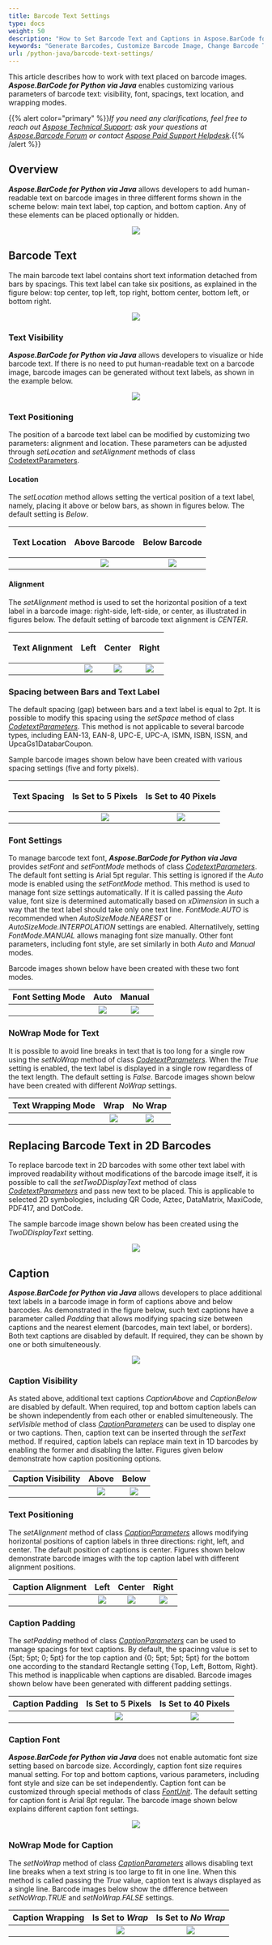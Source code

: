 ```yaml
---
title: Barcode Text Settings
type: docs
weight: 50
description: "How to Set Barcode Text and Captions in Aspose.BarCode for Python"
keywords: "Generate Barcodes, Customize Barcode Image, Change Barcode Text, Barcode Appearance in Aspose.BarCode for Python, Work with Barcode Image in Aspose.BarCode for Python, Set Barcode Text in Aspose.BarCode, Generate Barcode with Caption, Generate Barcodes in Aspose.BarCode"
url: /python-java/barcode-text-settings/
---
```


This article describes how to work with text placed on barcode images. ***Aspose.BarCode for Python via Java*** enables customizing various parameters of barcode text: visibility, font, spacings, text location, and wrapping modes.

{{% alert color="primary" %}}*If you need any clarifications, feel free to reach out [Aspose Technical Support](/barcode/java/technical-support/): ask your questions at [Aspose.Barcode Forum](https://forum.aspose.com/c/barcode/13) or contact [Aspose Paid Support Helpdesk](https://helpdesk.aspose.com/).*{{% /alert %}}

## **Overview**
***Aspose.BarCode for Python via Java*** allows developers to add human-readable text on barcode images in three different forms shown in the scheme below: main text label, top caption, and bottom caption. Any of these elements can be placed optionally or hidden.
    
<p align="center"><img src="barcode_text_scheme.png"></p>
   
## **Barcode Text**
The main barcode text label contains short text information detached from bars by spacings. This text label can take six positions, as explained in the figure below: top center, top left, top right, bottom center, bottom left, or bottom right.
  
<p align="center"><img src="codetext_scheme.png"></p>
   
### **Text Visibility**
***Aspose.BarCode for Python via Java*** allows developers to visualize or hide barcode text. If there is no need to put human-readable text on a barcode image, barcode images can be generated without text labels, as shown in the example below.
  
<p align="center"><img src="codetexthide.png"></p>  
   
<!--The following code sample shows how to disable barcode text.
  
{{< highlight csharp>}}
BarcodeGenerator gen = new BarcodeGenerator(EncodeTypes.Pdf417, "Åspóse.Barcóde©");
gen.Parameters.Barcode.Pdf417.Rows = 12;
gen.Parameters.Barcode.XDimension.Pixels = 2;
//hide codetext
gen.Parameters.Barcode.CodeTextParameters.Location = CodeLocation.None;
gen.Save($"{path}CodetextHide.png", BarCodeImageFormat.Png);
{{< /highlight >}}--> 
  
### **Text Positioning**
The position of a barcode text label can be modified by customizing two parameters: alignment and location. These parameters can be adjusted through *setLocation* and *setAlignment* methods of class [CodetextParameters](https://reference.aspose.com/barcode/python-java/class/asposebarcode.generation.codetext_parameters/).
  
#### **Location**
  
The *setLocation* method allows setting the vertical position of a text label, namely, placing it above or below bars, as shown in figures below. The default setting is *Below*. 
  
|<p align="center">**Text Location**</p>|<p align="center">**Above Barcode**</p>|<p align="center">**Below Barcode**</p>|
| :-: | :-: | :-: |
| |<img src="codetextlocationabove.png">|<img src="codetextlocationbelow.png">|
  
<!--The following code snippet explains how to modify the location of a barcode text label.
    
{{< highlight csharp>}}
BarcodeGenerator gen = new BarcodeGenerator(EncodeTypes.Pdf417, "Åspóse.Barcóde©");
gen.Parameters.Barcode.Pdf417.Rows = 12;
gen.Parameters.Barcode.XDimension.Pixels = 2;
//codetext Above
gen.Parameters.Barcode.CodeTextParameters.Location = CodeLocation.Above;
gen.Save($"{path}CodetextLocationAbove.png", BarCodeImageFormat.Png);
//codetext Below
gen.Parameters.Barcode.CodeTextParameters.Location = CodeLocation.Below;
gen.Save($"{path}CodetextLocationBelow.png", BarCodeImageFormat.Png);
{{< /highlight >}}-->
    
#### **Alignment**
  
The *setAlignment* method is used to set the horizontal position of a text label in a barcode image: right-side, left-side, or center, as illustrated in figures below. The default setting of barcode text alignment is *CENTER*. 
  
|<p align="center">**Text Alignment**</p>|<p align="center">**Left**</p>|<p align="center">**Center**</p>|<p align="center">**Right**</p>|
| :-: | :-: | :-: | :-: |
| |<img src="codetextaligmentleft.png">|<img src="codetextaligmentcenter.png">|<img src="codetextaligmentright.png">|
  
<!--The following code snippet explains how to manage barcode text alignment.
     
{{< highlight csharp>}}
            BarcodeGenerator gen = new BarcodeGenerator(EncodeTypes.Pdf417, "Åspóse.Barcóde©");
            gen.Parameters.Barcode.Pdf417.Rows = 12;
            gen.Parameters.Barcode.XDimension.Pixels = 2;
            //set Codetext Left alignment
            gen.Parameters.Barcode.CodeTextParameters.Alignment = TextAlignment.Left;
            gen.Save($"{path}CodetextAligmentLeft.png", BarCodeImageFormat.Png);
            //set Codetext Center alignment
            gen.Parameters.Barcode.CodeTextParameters.Alignment = TextAlignment.Center;
            gen.Save($"{path}CodetextAligmentCenter.png", BarCodeImageFormat.Png);
            //set Codetext Right alignment
            gen.Parameters.Barcode.CodeTextParameters.Alignment = TextAlignment.Right;
            gen.Save($"{path}CodetextAligmentRight.png", BarCodeImageFormat.Png);
{{< /highlight >}}--> 
  
### **Spacing between Bars and Text Label**
The default spacing (gap) between bars and a text label is equal to 2pt. It is possible to modify this spacing using the *setSpace* method of class [*CodetextParameters*](https://reference.aspose.com/barcode/python-java/class/asposebarcode.generation.codetext_parameters/). This method is not applicable to several barcode types, including EAN-13, EAN-8, UPC-E, UPC-A, ISMN, ISBN, ISSN, and UpcaGs1DatabarCoupon.  
  
Sample barcode images shown below have been created with various spacing settings (five and forty pixels).
  
|<p align="center">**Text Spacing**</p>|<p align="center">**Is Set to 5 Pixels**</p>|<p align="center">**Is Set to 40 Pixels**</p>|
| :-: | :-: | :-: |
| |<img src="codetextspace5pixels.png">|<img src="codetextspace40pixels.png">|
  
<!--The following code sample explains how to manage spacings between bars and a text label.
   
{{< highlight csharp>}}
BarcodeGenerator gen = new BarcodeGenerator(EncodeTypes.Pdf417, "Åspóse.Barcóde©");
gen.Parameters.Barcode.Pdf417.Rows = 12;
gen.Parameters.Barcode.XDimension.Pixels = 2;
//codetext space 5 pixels
gen.Parameters.Barcode.CodeTextParameters.Space.Pixels = 5;
gen.Save($"{path}CodetextSpace5Pixels.png", BarCodeImageFormat.Png);
//codetext space 40 pixels
gen.Parameters.Barcode.CodeTextParameters.Space.Pixels = 40;
gen.Save($"{path}CodetextSpace40Pixels.png", BarCodeImageFormat.Png);
{{< /highlight >}}--> 
  
### **Font Settings**
To manage barcode text font, ***Aspose.BarCode for Python via Java*** provides *setFont* and *setFontMode* methods of class [*CodetextParameters*](https://reference.aspose.com/barcode/python-java/class/asposebarcode.generation.codetext_parameters/). The default font setting is Arial 5pt regular. This setting is ignored if the *Auto* mode is enabled using the *setFontMode* method. This method is used to manage font size settings automatically. If it is called passing the *Auto* value, font size is determined automatically based on *xDimension* in such a way that the text label should take only one text line. *FontMode.AUTO* is recommended when *AutoSizeMode.NEAREST* or *AutoSizeMode.INTERPOLATION* settings are enabled. Alternatilvely, setting *FontMode.MANUAL* allows managing font size manually. Other font parameters, including font style, are set similarly in both *Auto* and *Manual* modes.  
  
Barcode images shown below have been created with these two font modes. 
    
|Font Setting Mode|Auto|Manual|
| :-: | :-: | :-: |
| |<img src="codetextfontmodeauto.png">|<img src="codetextfontmodemanual.png">|
  
<!--**Auto Mode**
  
The following code snippet explains how to customize text font in the *Auto* mode.
  
{{< highlight csharp>}}
BarcodeGenerator gen = new BarcodeGenerator(EncodeTypes.Pdf417, "Åspóse.Barcóde©");
gen.Parameters.Barcode.Pdf417.Rows = 12;
gen.Parameters.Barcode.XDimension.Pixels = 2;
//automatic font set
gen.Parameters.Barcode.CodeTextParameters.FontMode = FontMode.Auto;
gen.Parameters.Barcode.CodeTextParameters.Font.FamilyName = "Lucida Handwriting";
gen.Parameters.Barcode.CodeTextParameters.Font.Style = FontStyle.Underline;
//font size is ignored
gen.Parameters.Barcode.CodeTextParameters.Font.Size.Point = 10;
gen.Save($"{path}CodetextFontModeAuto.png", BarCodeImageFormat.Png);
{{< /highlight >}} 
  
**Manual Mode**
  
The following code sample shows how to manage text font in the *Manual* mode.
    
{{< highlight csharp>}}
BarcodeGenerator gen = new BarcodeGenerator(EncodeTypes.Pdf417, "Åspóse.Barcóde©");
gen.Parameters.Barcode.Pdf417.Rows = 12;
gen.Parameters.Barcode.XDimension.Pixels = 2;
//manual font set
gen.Parameters.Barcode.CodeTextParameters.FontMode = FontMode.Manual;
gen.Parameters.Barcode.CodeTextParameters.Font.FamilyName = "Lucida Handwriting";
gen.Parameters.Barcode.CodeTextParameters.Font.Style = FontStyle.Underline;
//font size is set
gen.Parameters.Barcode.CodeTextParameters.Font.Size.Point = 10;
gen.Save($"{path}CodetextFontModeManual.png", BarCodeImageFormat.Png);
{{< /highlight >}}--> 

### **NoWrap Mode for Text**
It is possible to avoid line breaks in text that is too long for a single row using the *setNoWrap* method of class [*CodetextParameters*](https://reference.aspose.com/barcode/python-java/class/asposebarcode.generation.codetext_parameters/). When the *True* setting is enabled, the text label is displayed in a single row regardless of the text length. The default setting is *False*. Barcode images shown below have been created with different *NoWrap* settings.

|Text Wrapping Mode|Wrap|No Wrap|
| :-: | :-: | :-: |
| |<img src="codetextlongtextwrap.png">|<img src="codetextlongtextnowrap.png">|
  
<!--The following code snippet allows enabling and disabling the *NoWrap* mode.
  
{{< highlight csharp>}}
BarcodeGenerator gen = new BarcodeGenerator(EncodeTypes.Pdf417, "Extremely long codetext for one row");
gen.Parameters.Barcode.Pdf417.Rows = 12;
gen.Parameters.Barcode.XDimension.Pixels = 2;
gen.Parameters.Barcode.CodeTextParameters.FontMode = FontMode.Manual;
gen.Parameters.Barcode.CodeTextParameters.Font.Size.Point = 12;
//text wrapping mode on
gen.Parameters.Barcode.CodeTextParameters.NoWrap = false;
gen.Save($"{path}CodetextLongTextWrap.png", BarCodeImageFormat.Png);
//text wrapping mode off
gen.Parameters.Barcode.CodeTextParameters.NoWrap = true;
gen.Save($"{path}CodetextLongTextNoWrap.png", BarCodeImageFormat.Png);
{{< /highlight >}}--> 
  
## **Replacing Barcode Text in 2D Barcodes**
To replace barcode text in 2D barcodes with some other text label with improved readability without modifications of the barcode image itself, it is possible to call the *setTwoDDisplayText* method of class [*CodetextParameters*](https://reference.aspose.com/barcode/python-java/class/asposebarcode.generation.codetext_parameters/) and pass new text to be placed. This is applicable to selected 2D symbologies, including QR Code, Aztec, DataMatrix, MaxiCode, PDF417, and DotCode.  
  
The sample barcode image shown below has been created using the *TwoDDisplayText* setting.
  
<p align="center"><img src="codetexttwoddisplaytext.png"></p>
  
<!--The following code snippet explains how to replace barcode text for 2D barcodes.
    
{{< highlight csharp>}}
BarcodeGenerator gen = new BarcodeGenerator(EncodeTypes.Pdf417, "Åspóse.Barcóde©");
gen.Parameters.Barcode.Pdf417.Rows = 12;
gen.Parameters.Barcode.XDimension.Pixels = 2;
//replace visible codetext for 2D barcodes: Aztec, Pdf417, DataMatrix, QR, MaxiCode, DotCode
gen.Parameters.Barcode.CodeTextParameters.TwoDDisplayText = "Replace Codetext";
gen.Save($"{path}CodetextTwoDDisplayText.png", BarCodeImageFormat.Png);
{{< /highlight >}}-->
  
## **Caption**  
***Aspose.BarCode for Python via Java*** allows developers to place additional text labels in a barcode image in form of captions above and below barcodes. As demonstrated in the figure below, such text captions have a parameter called *Padding* that allows modifying spacing size between captions and the nearest element (barcodes, main text label, or borders). Both text captions are disabled by default. If required, they can be shown by one or both simulteneously.
     
<p align="center"><img src="caption_scheme.png"></p>
  
### **Caption Visibility**

As stated above, additional text captions *CaptionAbove* and *CaptionBelow* are disabled by default. When required, top and bottom caption labels can be shown independently from each other or enabled simulteneously. The *setVisible* method of class [*CaptionParameters*](https://reference.aspose.com/barcode/python-java/class/asposebarcode.generation.caption_parameters/) can be used to display one or two captions. Then, caption text can be inserted through the *setText* method. If required, caption labels can replace main text in 1D barcodes by enabling the former and disabling the latter. Figures given below demonstrate how caption positioning options.
  
|Caption Visibility|Above|Below|
| :-: | :-: | :-: |
| |<img src="captionvisibleabove.png">|<img src="captionvisiblebelow.png">|
  
<!--The following code sample shows how to manage text captions.
  
{{< highlight csharp>}}
BarcodeGenerator gen = new BarcodeGenerator(EncodeTypes.Pdf417, "Åspóse.Barcóde©");
gen.Parameters.Barcode.Pdf417.Rows = 12;
gen.Parameters.Barcode.XDimension.Pixels = 2;
//set Top Caption visible
gen.Parameters.CaptionAbove.Visible = true;
gen.Parameters.CaptionAbove.Text = "Caption Above";
gen.Parameters.CaptionAbove.Font.Size.Point = 14;
gen.Save($"{path}CaptionVisibleAbove.png", BarCodeImageFormat.Png);
gen.Parameters.CaptionAbove.Visible = false;
//set Bottom Caption visible
gen.Parameters.CaptionBelow.Visible = true;
gen.Parameters.CaptionBelow.Text = "Caption Below";
gen.Parameters.CaptionBelow.Font.Size.Point = 14;
gen.Save($"{path}CaptionVisibleBelow.png", BarCodeImageFormat.Png);
{{< /highlight >}}-->
    
### **Text Positioning**
The *setAlignment* method of class [*CaptionParameters*](https://reference.aspose.com/barcode/python-java/class/asposebarcode.generation.caption_parameters/) allows modifying horizontal positions of caption labels in three directions: right, left, and center. The default position of captions is center. Figures shown below demonstrate barcode images with the top caption label with different alignment positions.
  
|Caption Alignment|Left|Center|Right|
| :-: | :-: | :-: | :-: |
| |<img src="captionalignmentleft.png">|<img src="captionalignmentcenter.png">|<img src="captionalignmentright.png">|
  
<!--The following code snippet shows how to adjust caption alignment.

{{< highlight csharp>}}
BarcodeGenerator gen = new BarcodeGenerator(EncodeTypes.Pdf417, "Åspóse.Barcóde©");
gen.Parameters.Barcode.Pdf417.Rows = 12;
gen.Parameters.Barcode.XDimension.Pixels = 2;
gen.Parameters.CaptionAbove.Visible = true;
gen.Parameters.CaptionAbove.Text = "Caption Above";
gen.Parameters.CaptionAbove.Font.Size.Point = 14;
//set Caption Above Left alignment
gen.Parameters.CaptionAbove.Alignment = TextAlignment.Left;
gen.Save($"{path}CaptionAlignmentLeft.png", BarCodeImageFormat.Png);
//set Caption Above Center alignment
gen.Parameters.CaptionAbove.Alignment = TextAlignment.Center;
gen.Save($"{path}CaptionAlignmentCenter.png", BarCodeImageFormat.Png);
//set Caption Above Right alignment
gen.Parameters.CaptionAbove.Alignment = TextAlignment.Right;
gen.Save($"{path}CaptionAlignmentRight.png", BarCodeImageFormat.Png);
{{< /highlight >}}--> 
   
### **Caption Padding**
The *setPadding* method of class [*CaptionParameters*](https://reference.aspose.com/barcode/python-java/class/asposebarcode.generation.caption_parameters/) can be used to manage spacings for text captions. By default, the spacinng value is set to {5pt; 5pt; 0; 5pt} for the top caption and {0; 5pt; 5pt; 5pt} for the bottom one according to the standard Rectangle setting {Top, Left, Bottom, Right}. This method is inapplicable when captions are disabled. Barcode images shown below have been generated with different padding settings.
  
|Caption Padding|Is Set to 5 Pixels|Is Set to 40 Pixels|
| :-: | :-: | :-: |
| |<img src="captionpadding5pixels.png">|<img src="captionpadding40pixels.png">|
  
<!--The following code explains how to manage caption paddings.
  
{{< highlight csharp>}}
BarcodeGenerator gen = new BarcodeGenerator(EncodeTypes.Pdf417, "Åspóse.Barcóde©");
gen.Parameters.Barcode.Pdf417.Rows = 12;
gen.Parameters.Barcode.XDimension.Pixels = 2;
gen.Parameters.CaptionAbove.Visible = true;
gen.Parameters.CaptionAbove.Text = "Caption Above";
gen.Parameters.CaptionAbove.Font.Size.Point = 14;
//Set all padding values around the Caption to 5 pixels
gen.Parameters.CaptionAbove.Padding.Left.Pixels = 5;
gen.Parameters.CaptionAbove.Padding.Top.Pixels = 5;
gen.Parameters.CaptionAbove.Padding.Right.Pixels = 5;
gen.Parameters.CaptionAbove.Padding.Bottom.Pixels = 5;
gen.Save($"{path}CaptionPadding5Pixels.png", BarCodeImageFormat.Png);
//Set all padding values around the Caption to 40 pixels
gen.Parameters.CaptionAbove.Padding.Left.Pixels = 40;
gen.Parameters.CaptionAbove.Padding.Top.Pixels = 40;
gen.Parameters.CaptionAbove.Padding.Right.Pixels = 40;
gen.Parameters.CaptionAbove.Padding.Bottom.Pixels = 40;
gen.Save($"{path}CaptionPadding40Pixels.png", BarCodeImageFormat.Png);
{{< /highlight >}}--> 

### **Caption Font**
***Aspose.BarCode for Python via Java*** does not enable automatic font size setting based on barcode size. Accordingly, caption font size requires manual setting. For top and bottom captions, various parameters, including font style and size can be set independently. Caption font can be customized through special methods of class [*FontUnit*](https://reference.aspose.com/barcode/python-java/class/asposebarcode.generation.font_unit/). The default setting for caption font is Arial 8pt regular. 
The barcode image shown below explains different caption font settings.
   
<p align="center"><img src="captionfont.png"></p>
  
<!--The following code snippet is given to demonstrate how to manage caption font parameters.
   
{{< highlight csharp>}}
BarcodeGenerator gen = new BarcodeGenerator(EncodeTypes.Pdf417, "Åspóse.Barcóde©");
gen.Parameters.Barcode.Pdf417.Rows = 12;
gen.Parameters.Barcode.XDimension.Pixels = 2;
gen.Parameters.CaptionAbove.Visible = true;
gen.Parameters.CaptionAbove.Text = "Caption Above";
//set Caption font
gen.Parameters.CaptionAbove.Font.FamilyName = "Lucida Handwriting";
gen.Parameters.CaptionAbove.Font.Style = FontStyle.Underline;
gen.Parameters.CaptionAbove.Font.Size.Point = 10;
gen.Save($"{path}CaptionFont.png", BarCodeImageFormat.Png);
{{< /highlight >}}-->

### **NoWrap Mode for Caption**

The *setNoWrap* method of class [*CaptionParameters*](https://reference.aspose.com/barcode/python-java/class/asposebarcode.generation.caption_parameters/) allows disabling text line breaks when a text string is too large to fit in one line. When this method is called passing the *True* value, caption text is always displayed as a single line. Barcode images below show the difference between *setNoWrap.TRUE* and *setNoWrap.FALSE* settings.
  
|Caption Wrapping|Is Set to *Wrap*|Is Set to *No Wrap*|
| :-: | :-: | :-: |
| |<img src="captiontextwrap.png">|<img src="captiontextnowrap.png">|
  
<!--The following code sample illustrates how to manage the *NoWrap* setting for barcode captions.
  
{{< highlight csharp>}}
BarcodeGenerator gen = new BarcodeGenerator(EncodeTypes.Pdf417, "Åspóse.Barcóde©");
gen.Parameters.Barcode.Pdf417.Rows = 12;
gen.Parameters.Barcode.XDimension.Pixels = 2;
gen.Parameters.CaptionAbove.Visible = true;
gen.Parameters.CaptionAbove.Text = "Caption Above";
gen.Parameters.CaptionAbove.Font.Size.Point = 28;
//set wrapping Caption text mode
gen.Parameters.CaptionAbove.NoWrap = false;
gen.Save($"{path}CaptionTextWrap.png", BarCodeImageFormat.Png);
//set no wrapping Caption text mode
gen.Parameters.CaptionAbove.NoWrap = true;
gen.Save($"{path}CaptionTextNoWrap.png", BarCodeImageFormat.Png);
{{< /highlight >}}--> 